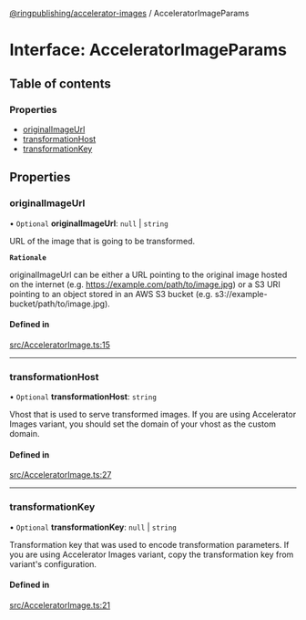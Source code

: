 [@ringpublishing/accelerator-images](../README.md) / AcceleratorImageParams

# Interface: AcceleratorImageParams

## Table of contents

### Properties

- [originalImageUrl](AcceleratorImageParams.md#originalimageurl)
- [transformationHost](AcceleratorImageParams.md#transformationhost)
- [transformationKey](AcceleratorImageParams.md#transformationkey)

## Properties

### originalImageUrl

• `Optional` **originalImageUrl**: ``null`` \| `string`

URL of the image that is going to be transformed.

**`Rationale`**

originalImageUrl can be either a URL pointing to the original image hosted on the internet (e.g. https://example.com/path/to/image.jpg)
or a S3 URI pointing to an object stored in an AWS S3 bucket (e.g. s3://example-bucket/path/to/image.jpg).

#### Defined in

[src/AcceleratorImage.ts:15](src/AcceleratorImage.ts:15)

___

### transformationHost

• `Optional` **transformationHost**: `string`

Vhost that is used to serve transformed images.
If you are using Accelerator Images variant, you should set the domain of your vhost as the custom domain.

#### Defined in

[src/AcceleratorImage.ts:27](src/AcceleratorImage.ts:27)

___

### transformationKey

• `Optional` **transformationKey**: ``null`` \| `string`

Transformation key that was used to encode transformation parameters. If you are using Accelerator Images variant,
copy the transformation key from variant's configuration.

#### Defined in

[src/AcceleratorImage.ts:21](src/AcceleratorImage.ts:21)

